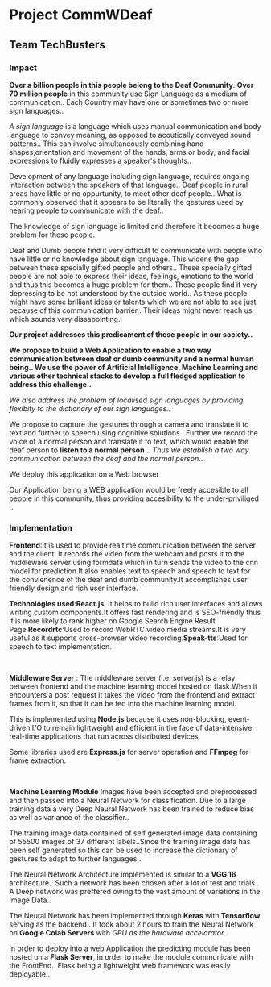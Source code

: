 # Project CommWDeaf
## Team TechBusters

### Impact

 **Over a  billion people in this people belong to the Deaf Community**..**Over 70 million people** in this community use Sign Language as a medium of communication.. Each Country may have one or sometimes two or more sign languages.. 

 *A sign language* is a language which uses manual communication and body language to convey meaning, as opposed to acoutically conveyed sound patterns.. This can involve simultaneously combining hand shapes,orientation and movement of the hands, arms or body, and facial expressions to fluidly expresses a speaker's thoughts..

 Development of any language including sign language, requires ongoing interaction between the speakers of that language.. Deaf people in rural areas have little or no oppurtunity, to meet other deaf people.. What is commonly observed that it appears to be literally the gestures used by hearing people to communicate with the deaf.. 

 The knowledge of sign language is limited and therefore it becomes a huge problem for these people.. 

 Deaf and Dumb people find it very difficult to communicate with people who have little or no knowledge about sign language. This widens the gap between these specially gifted people and others.. These specially gifted people are not able to express their ideas, feelings, emotions to the world and thus this becomes a huge problem for them.. These people find it very depressing to be not understood by the outside world.. As these people might have some brilliant ideas or talents which we are not able to see just because of this communication barrier.. Their ideas might never reach us which sounds very dissapointing..

 **Our project addresses this predicament of these people in our society..**

 **We propose to build a Web Application to enable a two way communication between  deaf or dumb community and a normal human being.. We use the power of Artificial Intelligence, Machine Learning and various other technical stacks to develop a full fledged application to address this challenge..**

 *We also address the problem of localised sign languages by providing flexibity to the dictionary of our sign languages..*

 We propose to capture the gestures through a camera and translate it to text and further to speech using cognitive solutions.. Further we record the voice of a normal person and translate it to text, which would enable the deaf person to **listen to a normal person** .. *Thus we establish a two way communication between the deaf and the normal person*..

 We deploy this application on a Web browser

 Our Application being a WEB application would be freely accesible to all people in this community, thus providing accesibility to the under-priviliged ..

### Implementation

**Frontend**:It is used  to provide realtime communication between the server and the client. It records the video from the webcam and posts it to the middleware server using formdata which in turn sends the video to the cnn model for prediction.It also enables text to speech and speech to text for the convienence of the deaf and dumb community.It accomplishes user friendly design and rich user interface.

**Technologies used**:**React.js**:
It helps to build rich user interfaces and allows writing custom components.It offers fast rendering and is SEO-friendly thus it is more likely to rank higher on  Google Search Engine Result Page.**Recordrtc**:Used to record WebRTC video media streams.It is very useful as it supports cross-browser video recording.**Speak-tts**:Used for speech to text implementation.

<br/>

 **Middleware Server** :
 The middleware server (i.e. server.js) is a relay between frontend and the machine learning model hosted on flask.When it encounters a post request it takes the video from the frontend and extract frames from it, so that it can be fed into the machine learning model.

 This is implemented using **Node.js** because it uses non-blocking, event-driven I/O to remain lightweight and efficient in the face of data-intensive real-time applications that run across distributed devices.

 Some libraries used are **Express.js** for server operation and **FFmpeg** for frame extraction.

<br/>

**Machine Learning Module**
Images have been accepted and preprocessed and then passed into a Neural Network for classification. Due to a large training data a very Deep Neural Network has been trained to reduce bias as well as variance of the classifier..

The training image data contained of self generated image data containing of 55500 images of 37 different labels..Since the training image data has been self generated so this can be used to increase the dictionary of gestures to adapt to further languages..

The Neural Network Architecture implemented is similar to a **VGG 16** architecture.. Such a network has been chosen after a lot of test and trials.. A Deep network was preffered owing to the vast amount of variations in the Image Data..

The Neural Network has been implemented through **Keras** with **Tensorflow** serving as the backend.. It took about 2 hours to train the Neural Network on **Google Colab Servers** with *GPU as the hardware accelarator*.. 

In order to deploy into a web Application the predicting module has been hosted on a **Flask Server**, in order to make the module communicate with the FrontEnd.. Flask being a lightweight web framework was easily deployable..










